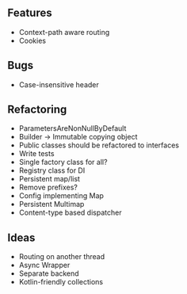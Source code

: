 ## Features

* Context-path aware routing
* Cookies


## Bugs

* Case-insensitive header


## Refactoring

* ParametersAreNonNullByDefault
* Builder -> Immutable copying object
* Public classes should be refactored to interfaces
* Write tests
* Single factory class for all?
* Registry class for DI
* Persistent map/list
* Remove prefixes?
* Config implementing Map
* Persistent Multimap
* Content-type based dispatcher


## Ideas

* Routing on another thread
* Async Wrapper
* Separate backend
* Kotlin-friendly collections
